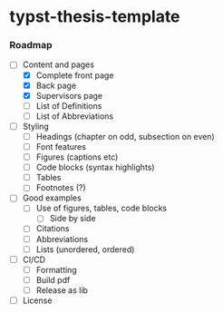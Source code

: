 # typst-thesis-template

### Roadmap

- [ ] Content and pages
  - [x] Complete front page
  - [x] Back page
  - [x] Supervisors page
  - [ ] List of Definitions
  - [ ] List of Abbreviations
- [ ] Styling
  - [ ] Headings (chapter on odd, subsection on even)
  - [ ] Font features
  - [ ] Figures (captions etc)
  - [ ] Code blocks (syntax highlights)
  - [ ] Tables
  - [ ] Footnotes (?)
- [ ] Good examples
  - [ ] Use of figures, tables, code blocks
    - [ ] Side by side
  - [ ] Citations
  - [ ] Abbreviations
  - [ ] Lists (unordered, ordered)
- [ ] CI/CD
  - [ ] Formatting
  - [ ] Build pdf
  - [ ] Release as lib
- [ ] License
